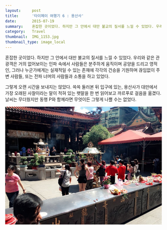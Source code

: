 ```yaml
---
layout:     post
title:      '타이페이 여행기 6 : 용산사'
date:       2015-07-19
summary:    혼잡한 곳이었다. 하지만 그 안에서 대만 불교의 질서를 느낄 수 있었다. 우리와 같은 관광객은 거의 없어보이는 인파 속에서 사람들은 분주하게 움직이며 공양을 드리고 영적인, 그러나 누군가에게는 실재적일 수 있는 존재에 각각의 건승을 기원하며 끊임없이 주변 사람들, 또는 전파 너머의 사람들과 소통을 하고 있었다.
category:	Travel
thumbnail:	IMG_1153.jpg
thumbnail_type: image_local
---
```


혼잡한 곳이었다. 하지만 그 안에서 대만 불교의 질서를 느낄 수 있었다. 우리와 같은 관광객은 거의 없어보이는 인파 속에서 사람들은 분주하게 움직이며 공양을 드리고 영적인, 그러나 누군가에게는 실재적일 수 있는 존재에 각각의 건승을 기원하며 끊임없이 주변 사람들, 또는 전파 너머의 사람들과 소통을 하고 있었다.

그렇게 오랜 시간을 보내지는 않았다. 쓱쓱 둘러본 뒤 입구에 있는, 용산사가 대만에서 가장 오래된 사찰이라는 말이 적혀 있는 팻말을 한 번 읽어보고 까르푸로 걸음을 옮겼다. 날씨는 무더웠지만 동행 P와 함께라면 무엇이든 그렇게 나쁠 수는 없었다.

<p class="center-align">
	<img src="/images/IMG_1153.jpg">
</p>
